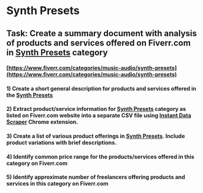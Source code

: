# Synth Presets
## Task: Create a summary document with analysis of products and services offered on Fiverr.com in [Synth Presets](https://www.fiverr.com/categories/music-audio/synth-presets) category
#### [https://www.fiverr.com/categories/music-audio/synth-presets](https://www.fiverr.com/categories/music-audio/synth-presets)
#### 1) Create a short general description for products and services offered in the [Synth Presets](https://www.fiverr.com/categories/music-audio/synth-presets)
#### 2) Extract product/service information for [Synth Presets](https://www.fiverr.com/categories/music-audio/synth-presets) category as listed on Fiverr.com website into a separate CSV file using [Instant Data Scraper](https://chrome.google.com/webstore/detail/instant-data-scraper/ofaokhiedipichpaobibbnahnkdoiiah) Chrome extension.
#### 3) Create a list of various product offerings in [Synth Presets](https://www.fiverr.com/categories/music-audio/synth-presets). Include product variations with brief descriptions.
#### 4) Identify common price range for the products/services offered in this category on Fiverr.com
#### 5) Identify approximate number of freelancers offering products and services in this category on Fiverr.com
